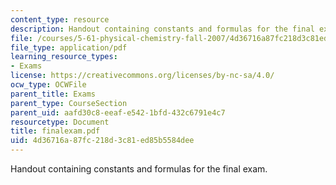 ```yaml
---
content_type: resource
description: Handout containing constants and formulas for the final exam.
file: /courses/5-61-physical-chemistry-fall-2007/4d36716a87fc218d3c81ed85b5584dee_finalexam.pdf
file_type: application/pdf
learning_resource_types:
- Exams
license: https://creativecommons.org/licenses/by-nc-sa/4.0/
ocw_type: OCWFile
parent_title: Exams
parent_type: CourseSection
parent_uid: aafd30c8-eeaf-e542-1bfd-432c6791e4c7
resourcetype: Document
title: finalexam.pdf
uid: 4d36716a-87fc-218d-3c81-ed85b5584dee
---
```

Handout containing constants and formulas for the final exam.
